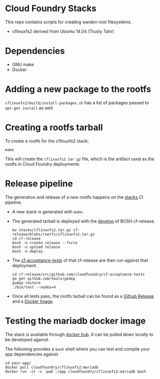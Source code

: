 Cloud Foundry Stacks
====================

This repo contains scripts for creating warden root filesystems.

* cflinuxfs2 derived from Ubuntu 14.04 (Trusty Tahr)

# Dependencies

* GNU make
* Docker

# Adding a new package to the rootfs

`cflinuxfs2/build/install-packages.sh` has a list of packages passed to `apt-get install` as well.

# Creating a rootfs tarball

To create a rootfs for the cflinuxfs2 stack:

```shell
make
```

This will create the `cflinuxfs2.tar.gz` file, which is the artifact used as the rootfs in Cloud Foundry deployments.

# Release pipeline

The generation and release of a new rootfs happens on the [stacks](https://buildpacks.ci.cf-app.com/pipelines/stacks) CI pipeline.

* A new stack is generated with `make`.

* The generated tarball is deployed with the [develop](https://github.com/cloudfoundry/cf-release/tree/develop) of BOSH cf-release.

	```shell
	mv stacks/cflinuxfs2.tar.gz cf-release/blobs/rootfs/cflinuxfs2.tar.gz
	cd cf-release
	bosh -n create release --force
	bosh -n upload release
	bosh -n deploy
	```

* The [cf-acceptance-tests](https://github.com/cloudfoundry/cf-acceptance-tests) of that cf-release are then run against that deployment.

	```shell
	cd cf-release/src/github.com/cloudfoundry/cf-acceptance-tests
	go get github.com/tools/godep
	godep restore
	./bin/test --nodes=4
	```

* Once all tests pass, the rootfs tarball can be found as a [Github Release](https://github.com/cloudfoundry/stacks/releases) and a [Docker Image](https://registry.hub.docker.com/u/cloudfoundry/cflinuxfs2/).

# Testing the mariadb docker image

The stack is available through [docker hub](https://registry.hub.docker.com/u/cloudfoundry/cflinuxfs2/). It can be pulled down locally to be developed against.

The following provides a `bash` shell where you can test and compile your app dependencies against.

```shell
cd your-app/
docker pull cloudfoundry/cflinuxfs2:mariadb
docker run -it -v `pwd`:/app cloudfoundry/cflinuxfs2:mariadb bash
```
